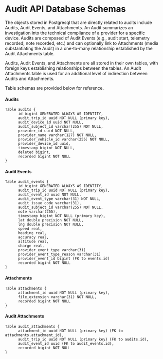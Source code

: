 # Audit API Database Schemas

The objects stored in Postgresql that are directly related to audits include Audits, Audit Events, and Attachments. An Audit summarizes an investigation into the technical compliance of a provider for a specific device. Audits are composed of Audit Events (e.g., audit start, telemetry recorded, note recorded, etc.) and can optionally link to Attachments (media substantiating the Audit) in a one-to-many relationship established by the Audit Attachments table.

Audits, Audit Events, and Attachments are all stored in their own tables, with foreign keys establishing relationships between the tables. An Audit Attachments table is used for an additional level of indirection between Audits and Attachments.

Table schemas are provided below for reference.

#### Audits
```
Table audits {
      id bigint GENERATED ALWAYS AS IDENTITY,
      audit_trip_id uuid NOT NULL (primary key),
      audit_device_id uuid NOT NULL,
      audit_subject_id varchar(255) NOT NULL,
      provider_id uuid NOT NULL,
      provider_name varchar(127) NOT NULL,
      provider_vehicle_id varchar(255) NOT NULL,
      provider_device_id uuid,
      timestamp bigint NOT NULL,
      deleted bigint,
      recorded bigint NOT NULL
}
```

#### Audit Events
```
Table audit_events {
      id bigint GENERATED ALWAYS AS IDENTITY,
      audit_trip_id uuid NOT NULL (primary key),
      audit_event_id uuid NOT NULL,
      audit_event_type varchar(31) NOT NULL,
      audit_issue_code varchar(31),
      audit_subject_id varchar(255) NOT NULL,
      note varchar(255),
      timestamp bigint NOT NULL (primary key),
      lat double precision NOT NULL,
      lng double precision NOT NULL,
      speed real,
      heading real,
      accuracy real,
      altitude real,
      charge real,
      provider_event_type varchar(31)
      provider_event_type_reason varchar(31)
      provider_event_id bigint (FK to events.id)
      recorded bigint NOT NULL
}
```

#### Attachments
```
Table attachments {
      attachment_id uuid NOT NULL (primary key),
      file_extension varchar(31) NOT NULL,
      recorded bigint NOT NULL
}
```

#### Audit Attachments
```
Table audit_attachments {
      attachment_id uuid NOT NULL (primary key) (FK to attachments.attachment_id),
      audit_trip_id uuid NOT NULL (primary key) (FK to audits.id),
      audit_event_id uuid (FK to audit_events.id),
      recorded bigint NOT NULL
}
```
